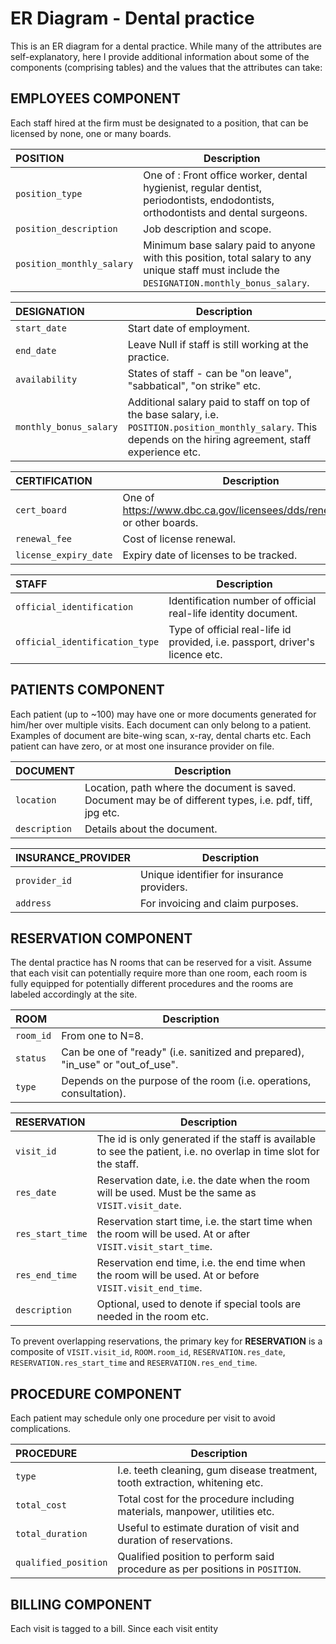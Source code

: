 # ER Diagram - Dental practice

This is an ER diagram for a dental practice. While many of the attributes are self-explanatory, here I provide additional information about some of the components (comprising tables) and the values that the attributes can take:

## EMPLOYEES COMPONENT
Each staff hired at the firm must be designated to a position, that can be licensed by none, one or many boards. 

| **POSITION**                  | Description| 
| :-------------                |-----------|
| `position_type`               | One of : Front office worker, dental hygienist, regular dentist, periodontists, endodontists, orthodontists and dental surgeons.|
| `position_description`        | Job description and scope.|
| `position_monthly_salary`     | Minimum base salary paid to anyone with this position, total salary to any unique staff must include the `DESIGNATION.monthly_bonus_salary`.|

| **DESIGNATION**               | Description| 
| :-------------                |-----------|
| `start_date`                  | Start date of employment.|
| `end_date`                    | Leave Null if staff is still working at the practice.|
| `availability`                | States of staff - can be "on leave", "sabbatical", "on strike" etc.|
| `monthly_bonus_salary`        | Additional salary paid to staff on top of the base salary, i.e. `POSITION.position_monthly_salary`. This depends on the hiring agreement, staff experience etc.|

| **CERTIFICATION**             | Description| 
| :-------------                |-----------|
| `cert_board`                  | One of https://www.dbc.ca.gov/licensees/dds/renewals.shtml or other boards.|
| `renewal_fee`                 | Cost of license renewal.|
| `license_expiry_date`         | Expiry date of licenses to be tracked.|

| **STAFF**                        | Description| 
| :-------------                   |-----------|
| `official_identification`        | Identification number of official real-life identity document.|
| `official_identification_type`   | Type of official real-life id provided, i.e. passport, driver's licence etc.|

## PATIENTS COMPONENT
Each patient (up to ~100) may have one or more documents generated for him/her over multiple visits. Each document can only belong to a patient. Examples of document are bite-wing scan, x-ray, dental charts etc. Each patient can have zero, or at most one insurance provider on file. 

| **DOCUMENT**      | Description| 
| :-------------    |-----------|
| `location`        | Location, path where the document is saved. Document may be of different types, i.e. pdf, tiff, jpg etc.|
| `description`     | Details about the document.|

| **INSURANCE_PROVIDER**      | Description| 
| :-------------              |-----------|
| `provider_id`               | Unique identifier for insurance providers.|
| `address`                   | For invoicing and claim purposes.|

## RESERVATION COMPONENT
The dental practice has N rooms that can be reserved for a visit. Assume that each visit can potentially require more than one room, each room is fully equipped for potentially different procedures and the rooms are labeled accordingly at the site. 

| **ROOM**          | Description| 
| :-------------    |-----------|
| `room_id`         | From one to N=8.|
| `status`          | Can be one of "ready" (i.e. sanitized and prepared), "in_use" or "out_of_use".|
| `type`            | Depends on the purpose of the room (i.e. operations, consultation).|

| **RESERVATION**   | Description| 
| :-------------    |-----------|
| `visit_id`        | The id is only generated if the staff is available to see the patient, i.e. no overlap in time slot for the staff.|
| `res_date`        | Reservation date, i.e. the date when the room will be used. Must be the same as `VISIT.visit_date`.|
| `res_start_time`  | Reservation start time, i.e. the start time when the room will be used. At or after `VISIT.visit_start_time`.|
| `res_end_time`    | Reservation end time, i.e. the end time when the room will be used. At or before `VISIT.visit_end_time`.|
| `description`     | Optional, used to denote if special tools are needed in the room etc.|

To prevent overlapping reservations, the primary key for **RESERVATION** is a composite of `VISIT.visit_id`, `ROOM.room_id`, `RESERVATION.res_date`, `RESERVATION.res_start_time` and `RESERVATION.res_end_time`.

## PROCEDURE COMPONENT
Each patient may schedule only one procedure per visit to avoid complications. 

| **PROCEDURE**        | Description| 
| :-------------       |-----------|
| `type`               | I.e. teeth cleaning, gum disease treatment, tooth extraction, whitening etc.|
| `total_cost`         | Total cost for the procedure including materials, manpower, utilities etc.|
| `total_duration`     | Useful to estimate duration of visit and duration of reservations.|
| `qualified_position` | Qualified position to perform said procedure as per positions in `POSITION`.|

## BILLING COMPONENT
Each visit is tagged to a bill. Since each visit entity










